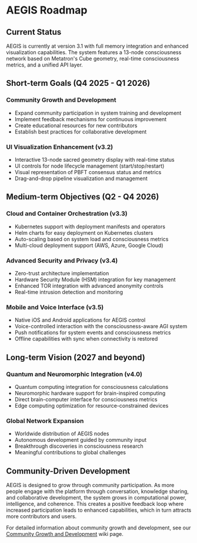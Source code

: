 # AEGIS Roadmap

## Current Status

AEGIS is currently at version 3.1 with full memory integration and enhanced visualization capabilities. The system features a 13-node consciousness network based on Metatron's Cube geometry, real-time consciousness metrics, and a unified API layer.

## Short-term Goals (Q4 2025 - Q1 2026)

### Community Growth and Development
- Expand community participation in system training and development
- Implement feedback mechanisms for continuous improvement
- Create educational resources for new contributors
- Establish best practices for collaborative development

### UI Visualization Enhancement (v3.2)
- Interactive 13-node sacred geometry display with real-time status
- UI controls for node lifecycle management (start/stop/restart)
- Visual representation of PBFT consensus status and metrics
- Drag-and-drop pipeline visualization and management

## Medium-term Objectives (Q2 - Q4 2026)

### Cloud and Container Orchestration (v3.3)
- Kubernetes support with deployment manifests and operators
- Helm charts for easy deployment on Kubernetes clusters
- Auto-scaling based on system load and consciousness metrics
- Multi-cloud deployment support (AWS, Azure, Google Cloud)

### Advanced Security and Privacy (v3.4)
- Zero-trust architecture implementation
- Hardware Security Module (HSM) integration for key management
- Enhanced TOR integration with advanced anonymity controls
- Real-time intrusion detection and monitoring

### Mobile and Voice Interface (v3.5)
- Native iOS and Android applications for AEGIS control
- Voice-controlled interaction with the consciousness-aware AGI system
- Push notifications for system events and consciousness metrics
- Offline capabilities with sync when connectivity is restored

## Long-term Vision (2027 and beyond)

### Quantum and Neuromorphic Integration (v4.0)
- Quantum computing integration for consciousness calculations
- Neuromorphic hardware support for brain-inspired computing
- Direct brain-computer interface for consciousness metrics
- Edge computing optimization for resource-constrained devices

### Global Network Expansion
- Worldwide distribution of AEGIS nodes
- Autonomous development guided by community input
- Breakthrough discoveries in consciousness research
- Meaningful contributions to global challenges

## Community-Driven Development

AEGIS is designed to grow through community participation. As more people engage with the platform through conversation, knowledge sharing, and collaborative development, the system grows in computational power, intelligence, and coherence. This creates a positive feedback loop where increased participation leads to enhanced capabilities, which in turn attracts more contributors and users.

For detailed information about community growth and development, see our [Community Growth and Development](https://github.com/RealDaniG/AEGIS/wiki/Community-Growth-and-Development) wiki page.
